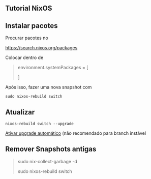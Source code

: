 ## Tutorial NixOS

## Instalar pacotes

Procurar pacotes no

 https://search.nixos.org/packages

 Colocar dentro de

  > environment.systemPackages = [
  >
  >  ] 


Após isso, fazer uma nova snapshot com

 `sudo nixos-rebuild switch`


## Atualizar

`nixos-rebuild switch --upgrade` 

[Ativar upgrade automático](https://nlewo.github.io/nixos-manual-sphinx/installation/upgrading.xml.html#automatic-upgrades) (não recomendado para branch instável

## Remover Snapshots antigas

> sudo nix-collect-garbage -d
> 
> sudo nixos-rebuild switch
